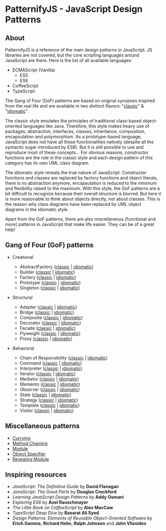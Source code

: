 # PatternifyJS - JavaScript Design Patterns

## About


PatternifyJS is a reference of the main design patterns in JavaScript. JS libraries are not covered, but the core scripting languages around JavaScript are there. Here is the list of all available languages:

* ECMAScript (Vanilla)
	* ES5
	* ES6
* CoffeeScript
* TypeScript

The Gang of Four (GoF) patterns are based on original synopses inspired from the real life and are available in two distinct flavors: "[classic](GoF/classic)" & "[idiomatic](GoF/idiomatic)".

The classic style emulates the principles of traditional class-based object-oriented languages like Java. Therefore, this style makes heavy use of packages, abstraction, interfaces, classes, inheritance, composition, encapsulation and polymorphism. As a prototype-based language, JavaScript does not have all these functionalities natively (despite all the syntactic sugar introduced by ES6). But it is still possible to use and reproduce most of these concepts... For obvious reasons, constructor functions are the rule in the classic style and each design pattern of this category has its own UML class diagram.

The idiomatic style reveals the true nature of JavaScript. Constructor functions and classes are replaced by factory functions and object literals, there is no abstraction anymore, encapsulation is reduced to the minimum and flexibility raised to the maximum. With this style, the GoF patterns are a bit difficult to recognize because their overall structure is blurred. But here it is more reasonable to think about objects directly, not about classes. This is the reason why class diagrams have been replaced by UML object diagrams in the idiomatic style.

Apart from the GoF patterns, there are also miscellaneous (functional and more) patterns in JavaScript that make life easier. They can be of a great help!

## Gang of Four (GoF) patterns

* Creational
	* AbstractFactory ([classic](GoF/classic/Creational/AbstractFactory) | [idiomatic](GoF/idiomatic/Creational/AbstractFactory))
	* Builder ([classic](GoF/classic/Creational/Builder) | [idiomatic](GoF/idiomatic/Creational/Builder))
	* Factory ([classic](GoF/classic/Creational/Factory) | [idiomatic](GoF/idiomatic/Creational/Factory))
	* Prototype ([classic](GoF/classic/Creational/Prototype) | [idiomatic](GoF/idiomatic/Creational/Prototype))
	* Singleton ([classic](GoF/classic/Creational/Singleton) | [idiomatic](GoF/idiomatic/Creational/Singleton))

* Structural
	* Adapter ([classic](GoF/classic/Structural/Adapter) | [idiomatic](GoF/idiomatic/Structural/Adapter))
	* Bridge ([classic](GoF/classic/Structural/Bridge) | [idiomatic](GoF/idiomatic/Structural/Bridge))
	* Composite ([classic](GoF/classic/Structural/Composite) | [idiomatic](GoF/idiomatic/Structural/Composite))
	* Decorator ([classic](GoF/classic/Structural/Decorator) | [idiomatic](GoF/idiomatic/Structural/Decorator))
	* Facade ([classic](GoF/classic/Structural/Facade) | [idiomatic](GoF/idiomatic/Structural/Facade))
	* Flyweight ([classic](GoF/classic/Structural/Flyweight) | [idiomatic](GoF/idiomatic/Structural/Flyweight))
	* Proxy ([classic](GoF/classic/Structural/Proxy) | [idiomatic](GoF/idiomatic/Structural/Proxy))

* Behavioral
	* Chain of Responsibility ([classic](GoF/classic/Behavioral/ChainOfResponsibility) | [idiomatic](GoF/idiomatic/Behavioral/ChainOfResponsibility))
	* Command ([classic](GoF/classic/Behavioral/Command) | [idiomatic](GoF/idiomatic/Behavioral/Command))
	* Interpreter ([classic](GoF/classic/Behavioral/Interpreter) | [idiomatic](GoF/idiomatic/Behavioral/Interpreter))
	* Iterator ([classic](GoF/classic/Behavioral/Iterator) | [idiomatic](GoF/idiomatic/Behavioral/Iterator))
	* Mediator ([classic](GoF/classic/Behavioral/Mediator) | [idiomatic](GoF/idiomatic/Behavioral/Mediator))
	* Memento ([classic](GoF/classic/Behavioral/Memento) | [idiomatic](GoF/idiomatic/Behavioral/Memento))
	* Observer ([classic](GoF/classic/Behavioral/Observer) | [idiomatic](GoF/idiomatic/Behavioral/Observer))
	* State ([classic](GoF/classic/Behavioral/State) | [idiomatic](GoF/idiomatic/Behavioral/State))
	* Strategy ([classic](GoF/classic/Behavioral/Strategy) | [idiomatic](GoF/idiomatic/Behavioral/Strategy))
	* Template ([classic](GoF/classic/Behavioral/Template) | [idiomatic](GoF/idiomatic/Behavioral/Template))
	* Visitor ([classic](GoF/classic/Behavioral/Visitor) | [idiomatic](GoF/idiomatic/Behavioral/Visitor))

## Miscellaneous patterns

* [Currying](misc/Currying)
* [Method Chaining](misc/MethodChaining)
* [Module](misc/Module)
* [Object Specifier](misc/ObjectSpecifier)
* [Revealing Module](misc/RevealingModule)

## Inspiring resources

* *JavaScript: The Definitive Guide* by **David Flanagan**
* *JavaScript: The Good Parts* by **Douglas Crockford**
* *Learning JavaScript Design Patterns* by **Addy Osmani**
* *Exploring ES6* by **Axel Rauschmayer**
* *The Little Book on CoffeeScript* by **Alex MacCaw**
* *TypeScript Deep Dive* by **Basarat Ali Syed**
* *Design Patterns: Elements of Reusable Object-Oriented Software* by **Erich Gamma**, **Richard Helm**, **Ralph Johnson** and **John Vlissides**
